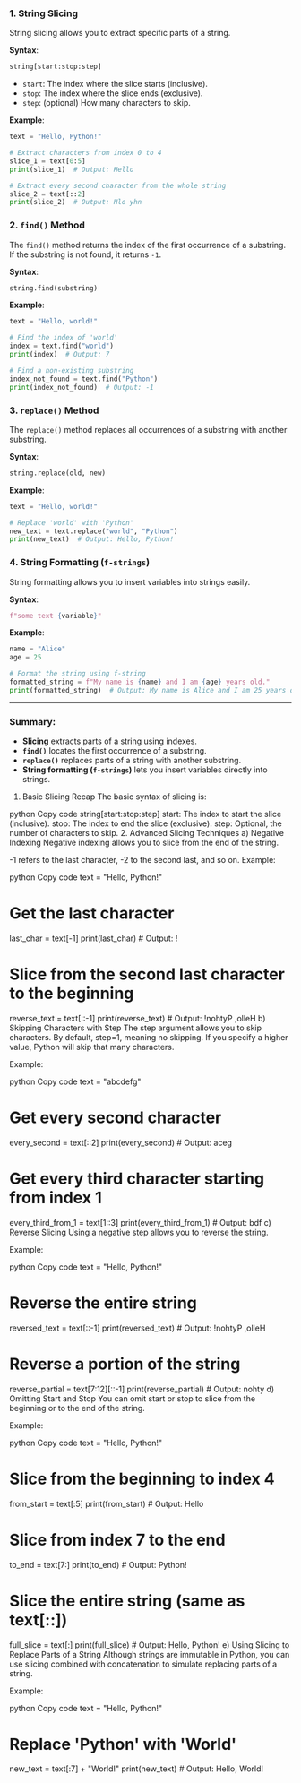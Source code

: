 ### 1. **String Slicing**
String slicing allows you to extract specific parts of a string.

**Syntax**:
```python
string[start:stop:step]
```

- `start`: The index where the slice starts (inclusive).
- `stop`: The index where the slice ends (exclusive).
- `step`: (optional) How many characters to skip.

**Example**:
```python
text = "Hello, Python!"

# Extract characters from index 0 to 4
slice_1 = text[0:5]
print(slice_1)  # Output: Hello

# Extract every second character from the whole string
slice_2 = text[::2]
print(slice_2)  # Output: Hlo yhn
```

### 2. **`find()` Method**
The `find()` method returns the index of the first occurrence of a substring. If the substring is not found, it returns `-1`.

**Syntax**:
```python
string.find(substring)
```

**Example**:
```python
text = "Hello, world!"

# Find the index of 'world'
index = text.find("world")
print(index)  # Output: 7

# Find a non-existing substring
index_not_found = text.find("Python")
print(index_not_found)  # Output: -1
```

### 3. **`replace()` Method**
The `replace()` method replaces all occurrences of a substring with another substring.

**Syntax**:
```python
string.replace(old, new)
```

**Example**:
```python
text = "Hello, world!"

# Replace 'world' with 'Python'
new_text = text.replace("world", "Python")
print(new_text)  # Output: Hello, Python!
```

### 4. **String Formatting (`f-strings`)**
String formatting allows you to insert variables into strings easily.

**Syntax**:
```python
f"some text {variable}"
```

**Example**:
```python
name = "Alice"
age = 25

# Format the string using f-string
formatted_string = f"My name is {name} and I am {age} years old."
print(formatted_string)  # Output: My name is Alice and I am 25 years old.
```

---

### Summary:
- **Slicing** extracts parts of a string using indexes.
- **`find()`** locates the first occurrence of a substring.
- **`replace()`** replaces parts of a string with another substring.
- **String formatting (`f-strings`)** lets you insert variables directly into strings.


1. Basic Slicing Recap
The basic syntax of slicing is:

python
Copy code
string[start:stop:step]
start: The index to start the slice (inclusive).
stop: The index to end the slice (exclusive).
step: Optional, the number of characters to skip.
2. Advanced Slicing Techniques
a) Negative Indexing
Negative indexing allows you to slice from the end of the string.

-1 refers to the last character, -2 to the second last, and so on.
Example:

python
Copy code
text = "Hello, Python!"

# Get the last character
last_char = text[-1]
print(last_char)  # Output: !

# Slice from the second last character to the beginning
reverse_text = text[::-1]
print(reverse_text)  # Output: !nohtyP ,olleH
b) Skipping Characters with Step
The step argument allows you to skip characters. By default, step=1, meaning no skipping. If you specify a higher value, Python will skip that many characters.

Example:

python
Copy code
text = "abcdefg"

# Get every second character
every_second = text[::2]
print(every_second)  # Output: aceg

# Get every third character starting from index 1
every_third_from_1 = text[1::3]
print(every_third_from_1)  # Output: bdf
c) Reverse Slicing
Using a negative step allows you to reverse the string.

Example:

python
Copy code
text = "Hello, Python!"

# Reverse the entire string
reversed_text = text[::-1]
print(reversed_text)  # Output: !nohtyP ,olleH

# Reverse a portion of the string
reverse_partial = text[7:12][::-1]
print(reverse_partial)  # Output: nohty
d) Omitting Start and Stop
You can omit start or stop to slice from the beginning or to the end of the string.

Example:

python
Copy code
text = "Hello, Python!"

# Slice from the beginning to index 4
from_start = text[:5]
print(from_start)  # Output: Hello

# Slice from index 7 to the end
to_end = text[7:]
print(to_end)  # Output: Python!

# Slice the entire string (same as text[::])
full_slice = text[:]
print(full_slice)  # Output: Hello, Python!
e) Using Slicing to Replace Parts of a String
Although strings are immutable in Python, you can use slicing combined with concatenation to simulate replacing parts of a string.

Example:

python
Copy code
text = "Hello, Python!"

# Replace 'Python' with 'World'
new_text = text[:7] + "World!"
print(new_text)  # Output: Hello, World!




